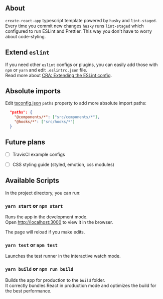 ## About

`create-react-app` typescript template powered by `husky` and `lint-staged`.
Every time you commit new changes `husky` runs `lint-staged` which configured to run ESLint and Prettier. This way you don't have to worry about code-styling.

## Extend `eslint`

If you need other `eslint` configs or plugins, you can easily add those with `npm` or `yarn` and edit `.eslintrc.json` file. <br />
Read more about [CRA: Extending the ESLint config](https://create-react-app.dev/docs/setting-up-your-editor/#experimental-extending-the-eslint-config).

## Absolute imports
Edit [tsconfig.json](./tsconfig.json) `paths` property to add more absolute import paths:
```json
  "paths": {
    "@components/*": ["src/components/*"],
    "@hooks/*": ["src/hooks/*"]
  }
```

## Future plans
- [ ] TravisCI example configs
- [ ] CSS styling guide (styled, emotion, css modules)


## Available Scripts

In the project directory, you can run:

### `yarn start` or `npm start`

Runs the app in the development mode.<br />
Open [http://localhost:3000](http://localhost:3000) to view it in the browser.

The page will reload if you make edits.<br />

### `yarn test` or `npm test`

Launches the test runner in the interactive watch mode.<br />
### `yarn build` or `npm run build`

Builds the app for production to the `build` folder.<br />
It correctly bundles React in production mode and optimizes the build for the best performance.